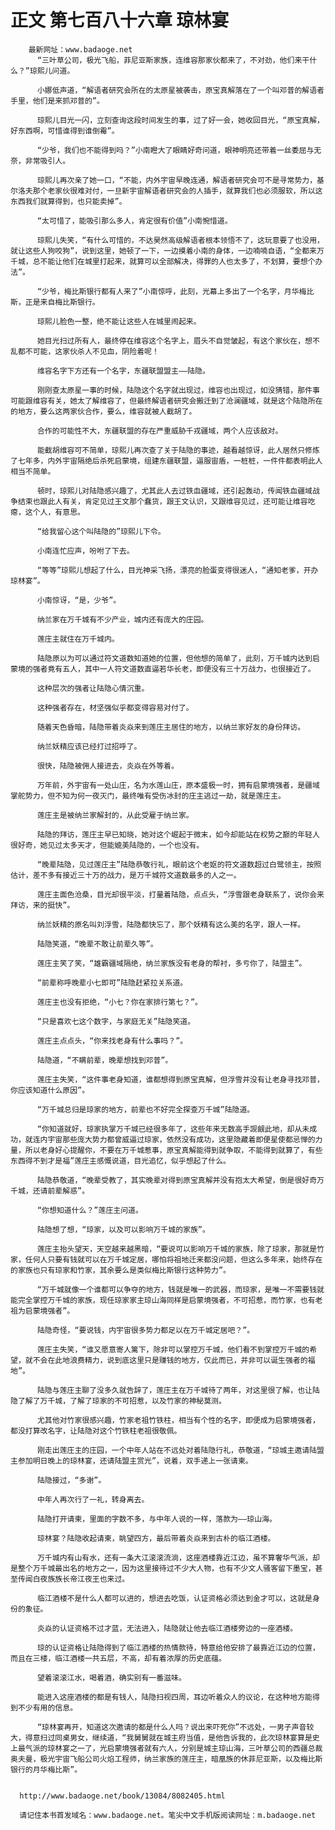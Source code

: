# 正文 第七百八十六章 琼林宴
        最新网址：www.badaoge.net
          “三叶草公司，极光飞船，菲尼亚斯家族，连维容那家伙都来了，不对劲，他们来干什么？”琼熙儿问道。
      
          小娜低声道，“解语者研究会所在的太原星被袭击，原宝真解落在了一个叫邓普的解语者手里，他们是来抓邓普的”。
      
          琼熙儿目光一闪，立刻查询这段时间发生的事，过了好一会，她收回目光，“原宝真解，好东西啊，可惜谁得到谁倒霉”。
      
          “少爷，我们也不能得到吗？”小南瞪大了眼睛好奇问道，眼神明亮还带着一丝委屈与无奈，非常吸引人。
      
          琼熙儿再次亲了她一口，“不能，内外宇宙早晚连通，解语者研究会可不是寻常势力，基尔洛夫那个老家伙很难对付，一旦新宇宙解语者研究会的人插手，就算我们也必须服软，所以这东西我们就算得到，也只能卖掉”。
      
          “太可惜了，能吸引那么多人，肯定很有价值”小南惋惜道。
      
          琼熙儿失笑，“有什么可惜的，不达昊然高级解语者根本领悟不了，这玩意要了也没用，就让这些人狗咬狗”，说到这里，她顿了一下，一边摸着小南的身体，一边喃喃自语，“全都来万千城，总不能让他们在城里打起来，就算可以全部解决，得罪的人也太多了，不划算，要想个办法”。
      
          “少爷，梅比斯银行都有人来了”小南惊呼，此刻，光幕上多出了一个名字，月华梅比斯，正是来自梅比斯银行。
      
          琼熙儿脸色一整，绝不能让这些人在城里闹起来。
      
          她目光扫过所有人，最终停在维容这个名字上，眉头不自觉皱起，有这个家伙在，想不乱都不可能，这家伙杀人不见血，阴险着呢！
      
          维容名字下方还有一个名字，东疆联盟盟主——陆隐。
      
          刚刚查太原星一事的时候，陆隐这个名字就出现过，维容也出现过，如没猜错，那件事可能跟维容有关，她太了解维容了，但最终解语者研究会搬迁到了沧澜疆域，就是这个陆隐所在的地方，要么这两家伙合作，要么，维容就被人截胡了。
      
          合作的可能性不大，东疆联盟的存在严重威胁千戎疆域，两个人应该敌对。
      
          能截胡维容可不简单，琼熙儿再次查了关于陆隐的事迹，越看越惊讶，此人居然只修炼了七年多，内外宇宙隔绝后杀死启蒙境，组建东疆联盟，逼服宙盾，一桩桩，一件件都表明此人相当不简单。
      
          顿时，琼熙儿对陆隐感兴趣了，尤其此人去过铁血疆域，还引起轰动，传闻铁血疆域战争结束也跟此人有关，肯定见过王文那个蠢货，跟王文认识，又跟维容见过，还可能让维容吃瘪，这个人，有意思。
      
          “给我留心这个叫陆隐的”琼熙儿下令。
      
          小南连忙应声，吩咐了下去。
      
          “等等”琼熙儿想起了什么，目光神采飞扬，漂亮的脸蛋变得很迷人，“通知老爹，开办琼林宴”。
      
          小南惊讶，“是，少爷”。
      
          纳兰家在万千城有不少产业，城内还有庞大的庄园。
      
          莲庄主就住在万千城内。
      
          陆隐原以为可以通过符文道数知道她的位置，但他想的简单了，此刻，万千城内达到启蒙境的强者竟有五人，其中一人符文道数直逼若华长老，即便没有三十万战力，也很接近了。
      
          这种层次的强者让陆隐心情沉重。
      
          这种强者存在，材坚强似乎都变得容易对付了。
      
          随着天色昏暗，陆隐带着炎焱来到莲庄主居住的地方，以纳兰家好友的身份拜访。
      
          纳兰妖精应该已经打过招呼了。
      
          很快，陆隐被佣人接进去，炎焱在外等着。
      
          万年前，外宇宙有一处山庄，名为水莲山庄，原本盛极一时，拥有启蒙境强者，是疆域掌舵势力，但不知为何一夜灭门，最终唯有受伤冰封的庄主逃过一劫，就是莲庄主。
      
          莲庄主是被纳兰家解封的，从此受雇于纳兰家。
      
          陆隐的拜访，莲庄主早已知晓，她对这个崛起于微末，如今却能站在权势之巅的年轻人很好奇，她见过太多天才，但能媲美陆隐的，一个也没有。
      
          “晚辈陆隐，见过莲庄主”陆隐恭敬行礼，眼前这个老妪的符文道数超过白鹭领主，按照估计，差不多有接近三十万的战力，是万千城符文道数最多的人之一。
      
          莲庄主面色沧桑，目光却很平淡，打量着陆隐，点点头，“浮雪跟老身联系了，说你会来拜访，来的挺快”。
      
          纳兰妖精的原名叫刘浮雪，陆隐都快忘了，那个妖精有这么美的名字，跟人一样。
      
          陆隐笑道，“晚辈不敢让前辈久等”。
      
          莲庄主笑了笑，“雄霸疆域隔绝，纳兰家族没有老身的帮衬，多亏你了，陆盟主”。
      
          “前辈称呼晚辈小七即可”陆隐赶紧拉关系道。
      
          莲庄主也没有拒绝，“小七？你在家排行第七？”。
      
          “只是喜欢七这个数字，与家庭无关”陆隐笑道。
      
          莲庄主点点头，“你来找老身有什么事吗？”。
      
          陆隐道，“不瞒前辈，晚辈想找到邓普”。
      
          莲庄主失笑，“这件事老身知道，谁都想得到原宝真解，但浮雪并没有让老身寻找邓普，你应该知道什么原因”。
      
          “万千城总归是琼家的地方，前辈也不好完全探查万千城”陆隐道。
      
          “你知道就好，琼家执掌万千城已经很多年了，这些年来无数高手觊觎此地，却从未成功，就连内宇宙那些庞大势力都曾威逼过琼家，依然没有成功，这里隐藏着即便星使都忌惮的力量，所以老身好心提醒你，不要在万千城惹事，原宝真解能得到就争取，不能得到就算了，有些东西得不到才是福”莲庄主感慨说道，目光追忆，似乎想起了什么。
      
          陆隐恭敬道，“晚辈受教了，其实晚辈对得到原宝真解并没有抱太大希望，倒是很好奇万千城，还请前辈解惑”。
      
          “你想知道什么？”莲庄主问道。
      
          陆隐想了想，“琼家，以及可以影响万千城的家族”。
      
          莲庄主抬头望天，天空越来越黑暗，“要说可以影响万千城的家族，除了琼家，那就是竹家，任何人只要有钱就可以在万千城定居，哪怕将祖地迁来都没问题，但这么多年来，始终存在的家族也只有琼家和竹家，其余要么是类似梅比斯银行这种势力”。
      
          “万千城就像一个谁都可以争夺的地方，钱就是唯一的武器，而琼家，是唯一不需要钱就能完全掌控万千城的家族，现任琼家家主琼山海同样是启蒙境强者，不可招惹，而竹家，也有老祖为启蒙境强者”。
      
          陆隐奇怪，“要说钱，内宇宙很多势力都足以在万千城定居吧？”。
      
          莲庄主失笑，“谁又愿意寄人篱下，除非可以掌控万千城，他们看不到掌控万千城的希望，就不会在此地浪费精力，说到底这里只是赚钱的地方，仅此而已，并非可以诞生强者的福地”。
      
          陆隐与莲庄主聊了没多久就告辞了，莲庄主在万千城待了两年，对这里很了解，也让陆隐了解了万千城，了解了琼家的不可招惹，以及竹家的神秘莫测。
      
          尤其他对竹家很感兴趣，竹家老祖竹铁柱，相当有个性的名字，即便成为启蒙境强者，都没打算改名字，让陆隐对这个竹铁柱老祖很敬佩。
      
          刚走出莲庄主的庄园，一个中年人站在不远处对着陆隐行礼，恭敬道，“琼城主邀请陆盟主参加明日晚上的琼林宴，还请陆盟主赏光”，说着，双手递上一张请柬。
      
          陆隐接过，“多谢”。
      
          中年人再次行了一礼，转身离去。
      
          陆隐打开请柬，里面的字数不多，与中年人说的一样，落款为——琼山海。
      
          琼林宴？陆隐收起请柬，眺望四方，最后带着炎焱来到古朴的临江酒楼。
      
          万千城内有山有水，还有一条大江滚滚流淌，这座酒楼靠近江边，虽不算奢华气派，却是整个万千城最出名的地方之一，因为这里接待过不少大人物，也有不少文人骚客留下墨宝，甚至传闻白夜族族长帝江夜王也来过。
      
          临江酒楼不是什么人都可以进的，想进去吃饭，认证资格必须达到金才可以，这就是身份的象征。
      
          炎焱的认证资格不过才蓝，无法进入，陆隐就让他去临江酒楼旁边的一座酒楼。
      
          琼的认证资格让陆隐得到了临江酒楼的热情款待，特意给他安排了最靠近江边的位置，而且在三楼，临江酒楼一共五层，不高，却有着浓厚的历史底蕴。
      
          望着滚滚江水，喝着酒，确实别有一番滋味。
      
          能进入这座酒楼的都是有钱人，陆隐扫视四周，耳边听着众人的议论，在这种地方能得到不少有用的信息。
      
          “琼林宴再开，知道这次邀请的都是什么人吗？说出来吓死你”不远处，一男子声音较大，得意扫过同桌男女，继续道，“我舅舅就在城主府当值，是他告诉我的，此次琼林宴算是史上最气派的琼林宴之一了，光启蒙境强者就有六人，分别是城主琼山海，三叶草公司的西疆总裁奥夫曼，极光宇宙飞船公司火焰工程师，纳兰家族的莲庄主，暗凰族的休菲尼亚斯，以及梅比斯银行的月华梅比斯”。
      
      
      http://www.badaoge.net/book/13084/8082405.html
      
      请记住本书首发域名：www.badaoge.net。笔尖中文手机版阅读网址：m.badaoge.net